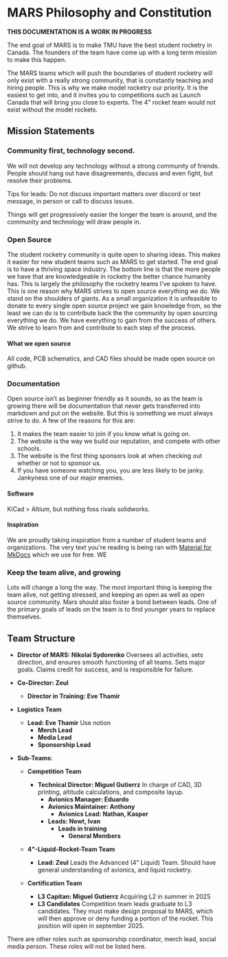 # MARS Philosophy and Constitution

**THIS DOCUMENTATION IS A WORK IN PROGRESS**

The end goal of MARS is to make TMU have the best student rocketry in Canada. The founders of the team have come up with a long term mission to make this happen. 

The MARS teams which will push the boundaries of student rocketry will only exist with a really strong community, that is constantly teaching and hiring people. This is why we make model rocketry our priority. It is the easiest to get into, and it invites you to competitions such as Launch Canada that will bring you close to experts. The 4" rocket team would not exist without the model rockets.

## Mission Statements

### Community first, technology second.

We will not develop any technology without a strong community of friends. People should hang out have disagreements, discuss and even fight, but resolve their problems. 

Tips for leads: Do not discuss important matters over discord or text message, in person or call to discuss issues.

Things will get progressively easier the longer the team is around, and the community and technology will draw people in.

### Open Source

The student rocketry community is quite open to sharing ideas. This makes it easier for new student teams such as MARS to get started. The end goal is to have a thriving space industry. The bottom line is that the more people we have that are knowledgeable in rocketry the better chance humanity has. This is largely the philosophy the rocketry teams I've spoken to have. This is one reason why MARS strives to open source everything we do. We stand on the shoulders of giants. As a small organization it is unfeasible to donate to every single open source project we gain knowledge from, so the least we can do is to contribute back the the community by open sourcing everything we do. We have everything to gain from the success of others. We strive to learn from and contribute to each step of the process. 

#### What we open source

All code, PCB schematics, and CAD files should be made open source on github. 

### Documentation

Open source isn’t as beginner friendly as it sounds, so as the team is growing there will be documentation that never gets transferred into markdown and put on the website. But this is something we must always strive to do. 
A few of the reasons for this are:

1. It makes the team easier to join if you know what is going on.
2. The website is the way we build our reputation, and compete with other schools.
3. The website is the first thing sponsors look at when checking out whether or not to sponsor us. 
4. If you have someone watching you, you are less likely to be janky. Jankyness one of our major enemies.

#### Software

KiCad > Altium, but nothing foss rivals solidworks.

#### Inspiration

We are proudly taking inspiration from a number of student teams and organizations. The very text you're reading is being ran with [Material for MkDocs](https://squidfunk.github.io/mkdocs-material/) which we use for free. WE


### Keep the team alive, and growing

Lots will change a long the way. The most important thing is keeping the team alive, not getting stressed, and keeping an open as well as open source community. Mars should also foster a bond between leads.
One of the primary goals of leads on the team is to find younger years to replace themselves.


## Team Structure

- **Director of MARS: Nikolai Sydorenko** Oversees all activities, sets direction, and ensures smooth functioning of all teams. Sets major goals. Claims credit for success, and is responsible for failure. 
- **Co-Director: Zeul** 
    - **Director in Training: Eve Thamir**

- **Logistics Team**
    - **Lead: Eve Thamir** Use notion
        - **Merch Lead**
        - **Media Lead**
        - **Sponsorship Lead**

- **Sub-Teams**:
    - **Competition Team**
        - **Technical Director: Miguel Gutierrz** In charge of CAD, 3D printing, altitude calculations, and composite layup. 
            - **Avionics Manager: Eduardo**  
            - **Avionics Maintainer: Anthony**  
                - **Avionics Lead: Nathan, Kasper**  
            - **Leads: Newt, Ivan** 
                - **Leads in training** 
                    - **General Members**

    - **4"-Liquid-Rocket-Team Team**
        - **Lead: Zeul** Leads the Advanced (4” Liquid) Team. Should have general understanding of avionics, and liquid rocketry.

    - **Certification Team**
        - **L3 Capitan: Miguel Gutierrz** Acquiring L2 in summer in 2025
        - **L3 Candidates** Competition team leads graduate to L3 candidates. They must make design proposal to MARS, which will then approve or deny funding a portion of the rocket. This position will open in september 2025.
  
There are other roles such as sponsorship coordinator, merch lead, social media person. These roles will not be listed here.
